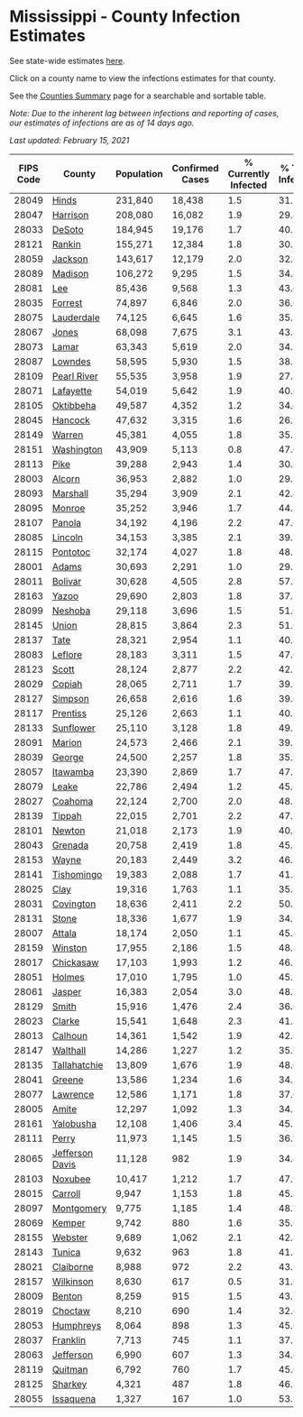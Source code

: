 # Mississippi - County Infection Estimates

See state-wide estimates [here](/infections/us-ms).

Click on a county name to view the infections estimates for that county.

See the [Counties Summary](/infections/summary-counties) page for a searchable and sortable table.

*Note: Due to the inherent lag between infections and reporting of cases, our estimates of infections are as of 14 days ago.*

*Last updated: February 15, 2021*

|   FIPS Code |                             County |   Population |   Confirmed Cases |   % Currently Infected |   % Total Infected |
|-------------|------------------------------------|--------------|-------------------|------------------------|--------------------|
|       28049 |                     [Hinds](hinds) |      231,840 |            18,438 |                    1.5 |               31.5 |
|       28047 |               [Harrison](harrison) |      208,080 |            16,082 |                    1.9 |               29.4 |
|       28033 |                   [DeSoto](desoto) |      184,945 |            19,176 |                    1.7 |               40.1 |
|       28121 |                   [Rankin](rankin) |      155,271 |            12,384 |                    1.8 |               30.5 |
|       28059 |                 [Jackson](jackson) |      143,617 |            12,179 |                    2.0 |               32.5 |
|       28089 |                 [Madison](madison) |      106,272 |             9,295 |                    1.5 |               34.8 |
|       28081 |                         [Lee](lee) |       85,436 |             9,568 |                    1.3 |               43.0 |
|       28035 |                 [Forrest](forrest) |       74,897 |             6,846 |                    2.0 |               36.0 |
|       28075 |           [Lauderdale](lauderdale) |       74,125 |             6,645 |                    1.6 |               35.5 |
|       28067 |                     [Jones](jones) |       68,098 |             7,675 |                    3.1 |               43.4 |
|       28073 |                     [Lamar](lamar) |       63,343 |             5,619 |                    2.0 |               34.1 |
|       28087 |                 [Lowndes](lowndes) |       58,595 |             5,930 |                    1.5 |               38.7 |
|       28109 |         [Pearl River](pearl-river) |       55,535 |             3,958 |                    1.9 |               27.4 |
|       28071 |             [Lafayette](lafayette) |       54,019 |             5,642 |                    1.9 |               40.0 |
|       28105 |             [Oktibbeha](oktibbeha) |       49,587 |             4,352 |                    1.2 |               34.6 |
|       28045 |                 [Hancock](hancock) |       47,632 |             3,315 |                    1.6 |               26.3 |
|       28149 |                   [Warren](warren) |       45,381 |             4,055 |                    1.8 |               35.2 |
|       28151 |           [Washington](washington) |       43,909 |             5,113 |                    0.8 |               47.0 |
|       28113 |                       [Pike](pike) |       39,288 |             2,943 |                    1.4 |               30.4 |
|       28003 |                   [Alcorn](alcorn) |       36,953 |             2,882 |                    1.0 |               29.8 |
|       28093 |               [Marshall](marshall) |       35,294 |             3,909 |                    2.1 |               42.4 |
|       28095 |                   [Monroe](monroe) |       35,252 |             3,946 |                    1.7 |               44.1 |
|       28107 |                   [Panola](panola) |       34,192 |             4,196 |                    2.2 |               47.6 |
|       28085 |                 [Lincoln](lincoln) |       34,153 |             3,385 |                    2.1 |               39.1 |
|       28115 |               [Pontotoc](pontotoc) |       32,174 |             4,027 |                    1.8 |               48.2 |
|       28001 |                     [Adams](adams) |       30,693 |             2,291 |                    1.0 |               29.7 |
|       28011 |                 [Bolivar](bolivar) |       30,628 |             4,505 |                    2.8 |               57.9 |
|       28163 |                     [Yazoo](yazoo) |       29,690 |             2,803 |                    1.8 |               37.5 |
|       28099 |                 [Neshoba](neshoba) |       29,118 |             3,696 |                    1.5 |               51.6 |
|       28145 |                     [Union](union) |       28,815 |             3,864 |                    2.3 |               51.0 |
|       28137 |                       [Tate](tate) |       28,321 |             2,954 |                    1.1 |               40.4 |
|       28083 |                 [Leflore](leflore) |       28,183 |             3,311 |                    1.5 |               47.6 |
|       28123 |                     [Scott](scott) |       28,124 |             2,877 |                    2.2 |               42.5 |
|       28029 |                   [Copiah](copiah) |       28,065 |             2,711 |                    1.7 |               39.0 |
|       28127 |                 [Simpson](simpson) |       26,658 |             2,616 |                    1.6 |               39.0 |
|       28117 |               [Prentiss](prentiss) |       25,126 |             2,663 |                    1.1 |               40.8 |
|       28133 |             [Sunflower](sunflower) |       25,110 |             3,128 |                    1.8 |               49.7 |
|       28091 |                   [Marion](marion) |       24,573 |             2,466 |                    2.1 |               39.3 |
|       28039 |                   [George](george) |       24,500 |             2,257 |                    1.8 |               35.9 |
|       28057 |               [Itawamba](itawamba) |       23,390 |             2,869 |                    1.7 |               47.1 |
|       28079 |                     [Leake](leake) |       22,786 |             2,494 |                    1.2 |               45.6 |
|       28027 |                 [Coahoma](coahoma) |       22,124 |             2,700 |                    2.0 |               48.1 |
|       28139 |                   [Tippah](tippah) |       22,015 |             2,701 |                    2.2 |               47.5 |
|       28101 |                   [Newton](newton) |       21,018 |             2,173 |                    1.9 |               40.8 |
|       28043 |                 [Grenada](grenada) |       20,758 |             2,419 |                    1.8 |               45.8 |
|       28153 |                     [Wayne](wayne) |       20,183 |             2,449 |                    3.2 |               46.3 |
|       28141 |           [Tishomingo](tishomingo) |       19,383 |             2,088 |                    1.7 |               41.3 |
|       28025 |                       [Clay](clay) |       19,316 |             1,763 |                    1.1 |               35.8 |
|       28031 |             [Covington](covington) |       18,636 |             2,411 |                    2.2 |               50.8 |
|       28131 |                     [Stone](stone) |       18,336 |             1,677 |                    1.9 |               34.2 |
|       28007 |                   [Attala](attala) |       18,174 |             2,050 |                    1.1 |               45.8 |
|       28159 |                 [Winston](winston) |       17,955 |             2,186 |                    1.5 |               48.2 |
|       28017 |             [Chickasaw](chickasaw) |       17,103 |             1,993 |                    1.2 |               46.3 |
|       28051 |                   [Holmes](holmes) |       17,010 |             1,795 |                    1.0 |               45.7 |
|       28061 |                   [Jasper](jasper) |       16,383 |             2,054 |                    3.0 |               48.3 |
|       28129 |                     [Smith](smith) |       15,916 |             1,476 |                    2.4 |               36.6 |
|       28023 |                   [Clarke](clarke) |       15,541 |             1,648 |                    2.3 |               41.3 |
|       28013 |                 [Calhoun](calhoun) |       14,361 |             1,542 |                    1.9 |               42.6 |
|       28147 |               [Walthall](walthall) |       14,286 |             1,227 |                    1.2 |               35.0 |
|       28135 |       [Tallahatchie](tallahatchie) |       13,809 |             1,676 |                    1.9 |               48.0 |
|       28041 |                   [Greene](greene) |       13,586 |             1,234 |                    1.6 |               34.3 |
|       28077 |               [Lawrence](lawrence) |       12,586 |             1,171 |                    1.8 |               37.0 |
|       28005 |                     [Amite](amite) |       12,297 |             1,092 |                    1.3 |               34.8 |
|       28161 |             [Yalobusha](yalobusha) |       12,108 |             1,406 |                    3.4 |               45.2 |
|       28111 |                     [Perry](perry) |       11,973 |             1,145 |                    1.5 |               36.9 |
|       28065 | [Jefferson Davis](jefferson-davis) |       11,128 |               982 |                    1.9 |               34.4 |
|       28103 |                 [Noxubee](noxubee) |       10,417 |             1,212 |                    1.7 |               47.9 |
|       28015 |                 [Carroll](carroll) |        9,947 |             1,153 |                    1.8 |               45.8 |
|       28097 |           [Montgomery](montgomery) |        9,775 |             1,185 |                    1.4 |               48.7 |
|       28069 |                   [Kemper](kemper) |        9,742 |               880 |                    1.6 |               35.8 |
|       28155 |                 [Webster](webster) |        9,689 |             1,062 |                    2.1 |               42.8 |
|       28143 |                   [Tunica](tunica) |        9,632 |               963 |                    1.8 |               41.3 |
|       28021 |             [Claiborne](claiborne) |        8,988 |               972 |                    2.2 |               43.7 |
|       28157 |             [Wilkinson](wilkinson) |        8,630 |               617 |                    0.5 |               31.0 |
|       28009 |                   [Benton](benton) |        8,259 |               915 |                    1.5 |               43.1 |
|       28019 |                 [Choctaw](choctaw) |        8,210 |               690 |                    1.4 |               32.6 |
|       28053 |             [Humphreys](humphreys) |        8,064 |               898 |                    1.3 |               45.0 |
|       28037 |               [Franklin](franklin) |        7,713 |               745 |                    1.1 |               37.5 |
|       28063 |             [Jefferson](jefferson) |        6,990 |               607 |                    1.3 |               34.6 |
|       28119 |                 [Quitman](quitman) |        6,792 |               760 |                    1.7 |               45.0 |
|       28125 |                 [Sharkey](sharkey) |        4,321 |               487 |                    1.8 |               46.2 |
|       28055 |             [Issaquena](issaquena) |        1,327 |               167 |                    1.0 |               53.0 |